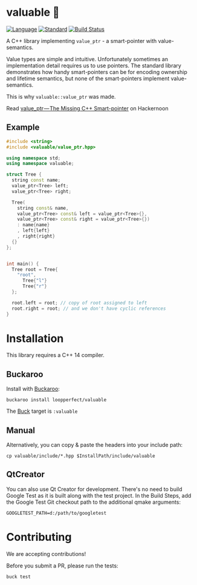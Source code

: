 # valuable 💎
[![Language](https://img.shields.io/badge/language-C++-blue.svg)](https://isocpp.org/)
[![Standard](https://img.shields.io/badge/c%2B%2B-14-blue.svg)](https://en.wikipedia.org/wiki/C%2B%2B#Standardization)
[![Build Status](https://travis-ci.org/LoopPerfect/valuable.svg?branch=master)](https://travis-ci.org/LoopPerfect/valuable)

A C++ library implementing `value_ptr` - a smart-pointer with value-semantics.

Value types are simple and intuitive. Unfortunately sometimes an implementation detail requires us to use pointers.
The standard library demonstrates how handy smart-pointers can be for encoding ownership and lifetime semantics, but none of the smart-pointers implement value-semantics.

This is why `valuable::value_ptr` was made.

Read [value_ptr — The Missing C++ Smart-pointer](https://hackernoon.com/value-ptr-the-missing-c-smart-pointer-1f515664153e) on Hackernoon

## Example

```c++
#include <string>
#include <valuable/value_ptr.hpp>

using namespace std;
using namespace valuable;

struct Tree {
  string const name;
  value_ptr<Tree> left;
  value_ptr<Tree> right;

  Tree(
    string const& name,
    value_ptr<Tree> const& left = value_ptr<Tree>{},
    value_ptr<Tree> const& right = value_ptr<Tree>{})
    : name{name}
    , left{left}
    , right{right}
  {}
};


int main() {
  Tree root = Tree{
    "root",
      Tree{"l"}
      Tree{"r"}
  };

  root.left = root; // copy of root assigned to left
  root.right = root; // and we don't have cyclic references
}

```

# Installation

This library requires a C++ 14 compiler.

## Buckaroo

Install with [Buckaroo](https://www.buckaroo.pm):

```
buckaroo install loopperfect/valuable
```

The [Buck](https://buckbuild.com/) target is `:valuable`

## Manual

Alternatively, you can copy & paste the headers into your include path:

```
cp valuable/include/*.hpp $InstallPath/include/valuable
```

## QtCreator

You can also use Qt Creator for development. There's no need to build Google Test as it is built along with the test project. In the Build Steps, add the Google Test Git checkout path to the additional qmake arguments:

```
GOOGLETEST_PATH=d:/path/to/googletest
```

# Contributing

We are accepting contributions!

Before you submit a PR, please run the tests:

```
buck test
```
